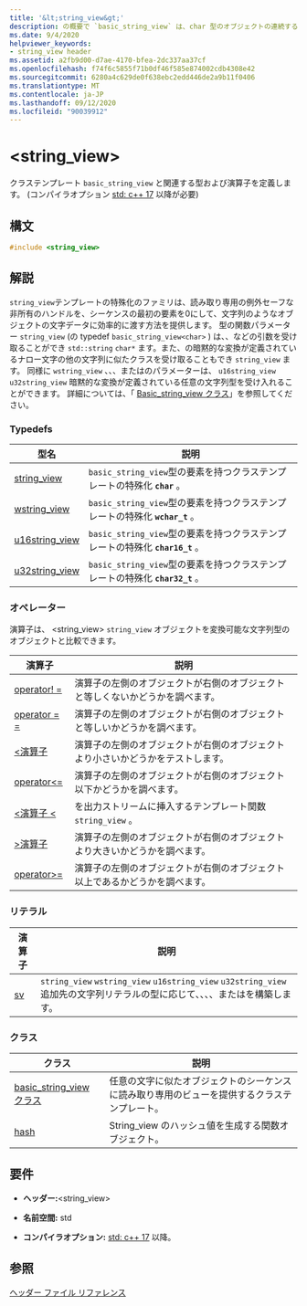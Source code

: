 ```yaml
---
title: '&lt;string_view&gt;'
description: の概要で `basic_string_view` は、char 型のオブジェクトの連続する連続シーケンスを参照します。
ms.date: 9/4/2020
helpviewer_keywords:
- string_view header
ms.assetid: a2fb9d00-d7ae-4170-bfea-2dc337aa37cf
ms.openlocfilehash: f74f6c5855f71b0df46f585e874002cdb4308e42
ms.sourcegitcommit: 6280a4c629de0f638ebc2edd446de2a9b11f0406
ms.translationtype: MT
ms.contentlocale: ja-JP
ms.lasthandoff: 09/12/2020
ms.locfileid: "90039912"
---
```

# <a name="ltstring_viewgt"></a>&lt;string_view&gt;

クラステンプレート `basic_string_view` と関連する型および演算子を定義します。 (コンパイラオプション [std: c++ 17](../build/reference/std-specify-language-standard-version.md) 以降が必要)

## <a name="syntax"></a>構文

```cpp
#include <string_view>
```

## <a name="remarks"></a>解説

`string_view`テンプレートの特殊化のファミリは、読み取り専用の例外セーフな非所有のハンドルを、シーケンスの最初の要素を0にして、文字列のようなオブジェクトの文字データに効率的に渡す方法を提供します。 型の関数パラメーター `string_view` (の typedef `basic_string_view<char>` ) は、、などの引数を受け取ることができ `std::string` `char*` ます。また、の暗黙的な変換が定義されているナロー文字の他の文字列に似たクラスを受け取ることもでき `string_view` ます。 同様に `wstring_view` 、、、またはのパラメーターは、 `u16string_view` `u32string_view` 暗黙的な変換が定義されている任意の文字列型を受け入れることができます。 詳細については、「 [Basic_string_view クラス](../standard-library/basic-string-view-class.md)」を参照してください。

### <a name="typedefs"></a>Typedefs

|型名|説明|
|-|-|
|[string_view](../standard-library/string-view-typedefs.md#string_view)|`basic_string_view`型の要素を持つクラステンプレートの特殊化 **`char`** 。|
|[wstring_view](../standard-library/string-view-typedefs.md#wstring_view)|`basic_string_view`型の要素を持つクラステンプレートの特殊化 **`wchar_t`** 。|
|[u16string_view](../standard-library/string-view-typedefs.md#u16string_view)|`basic_string_view`型の要素を持つクラステンプレートの特殊化 **`char16_t`** 。|
|[u32string_view](../standard-library/string-view-typedefs.md#u32string_view)|`basic_string_view`型の要素を持つクラステンプレートの特殊化 **`char32_t`** 。|

### <a name="operators"></a>オペレーター

演算子は、 \<string_view> `string_view` オブジェクトを変換可能な文字列型のオブジェクトと比較できます。

|演算子|説明|
|-|-|
|[operator! =](../standard-library/string-view-operators.md#op_neq)|演算子の左側のオブジェクトが右側のオブジェクトと等しくないかどうかを調べます。|
|[operator = =](../standard-library/string-view-operators.md#op_eq_eq)|演算子の左側のオブジェクトが右側のオブジェクトと等しいかどうかを調べます。|
|[<演算子 ](../standard-library/string-view-operators.md#op_lt)|演算子の左側のオブジェクトが右側のオブジェクトより小さいかどうかをテストします。|
|[operator<=](../standard-library/string-view-operators.md#op_lt_eq)|演算子の左側のオブジェクトが右側のオブジェクト以下かどうかを調べます。|
|[<演算子 \<](../standard-library/string-view-operators.md#op_lt_lt)|を出力ストリームに挿入するテンプレート関数 `string_view` 。|
|[>演算子 ](../standard-library/string-view-operators.md#op_gt)|演算子の左側のオブジェクトが右側のオブジェクトより大きいかどうかを調べます。|
|[operator>=](../standard-library/string-view-operators.md#op_gt_eq)|演算子の左側のオブジェクトが右側のオブジェクト以上であるかどうかを調べます。|

### <a name="literals"></a>リテラル

|演算子|説明|
|-|-|
|[sv](../standard-library/string-view-operators.md#op_sv)|`string_view` `wstring_view` `u16string_view` `u32string_view` 追加先の文字列リテラルの型に応じて、、、、またはを構築します。|

### <a name="classes"></a>クラス

|クラス|説明|
|-|-|
|[basic_string_view クラス](../standard-library/basic-string-view-class.md)|任意の文字に似たオブジェクトのシーケンスに読み取り専用のビューを提供するクラステンプレート。|
|[hash](string-view-hash.md)|String_view のハッシュ値を生成する関数オブジェクト。|

## <a name="requirements"></a>要件

- **ヘッダー:**\<string_view>

- **名前空間:** std

- **コンパイラオプション:** [std: c++ 17](../build/reference/std-specify-language-standard-version.md) 以降。

## <a name="see-also"></a>参照

[ヘッダー ファイル リファレンス](../standard-library/cpp-standard-library-header-files.md)
